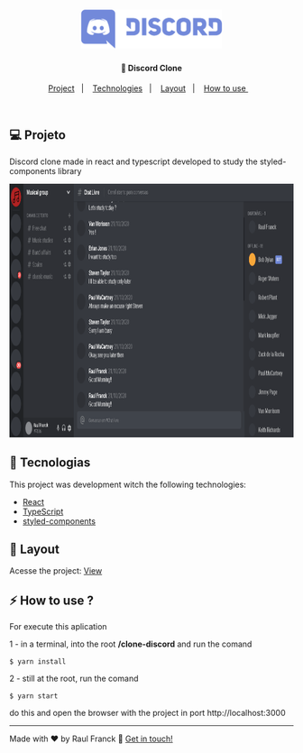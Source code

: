 <h1 align="center">
    <img src="./src/assets/Discord.png" width="250" alt="Discord Logo">
</h1>

<h4 align="center">
  🚀 Discord Clone
</h4>

<p align="center">
<a href="#-projeto">Project</a>&nbsp;&nbsp;&nbsp;|&nbsp;&nbsp;&nbsp;
  <a href="#rocket-tecnologias">Technologies</a>&nbsp;&nbsp;&nbsp;|&nbsp;&nbsp;&nbsp;  
  <a href="#-layout">Layout</a>&nbsp;&nbsp;&nbsp;|&nbsp;&nbsp;&nbsp;
  <a href="#zap-executando">How to use </a>&nbsp;&nbsp;&nbsp;
</p>

<br>

## 💻 Projeto

Discord clone made in react and typescript developed to study the styled-components library 

<div align="center">
  <img src="./src/assets/gif.gif" alt="demo" height="450">
  
</div>

## 🚀 Tecnologias

This project was development witch the following technologies:

- [React](https://reactjs.org)
- [TypeScript](https://www.typescriptlang.org/)
- [styled-components](https://styled-components.com/)


## 🎨 Layout

Acesse the project: [View](https://condescending-mcclintock-2aed86.netlify.app/)

## :zap: How to use ?

For execute this aplication


1 - in a terminal, into the root **/clone-discord** and run the comand

```
$ yarn install
```

2 - still at the root, run the comand 

```
$ yarn start
```

do this and open the browser with the project in port  http://localhost:3000

---

Made with ♥ by Raul Franck :wave: [Get in touch!](https://www.linkedin.com/in/raul-franck-468617164/)
